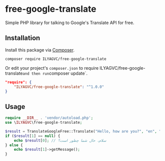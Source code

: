 
# free-google-translate

Simple PHP library for talking to Google's Translate API for free.



## Installation

Install this package via [Composer](https://getcomposer.org/).

```
composer require ILYAGVC/free-google-translate
```

Or edit your project's `composer.json` to require ILYAGVC/free-google-translate` and then run `composer update`.

```json
"require": {
    "ILYAGVC/free-google-translate": "^1.0.0"
}
```

## Usage

```php
require __DIR__ . 'vendor/autoload.php';
use \ILYAGVC\free-google-translate;

$result = TranslateGoogleFree::Translate("Hello, how are you?", "en", "fa");
if ($result[1] == null) {
    echo $result[0]; // سلام، حال شما چطور است؟
} else {
    echo $result[1]->getMessage();
}
```

